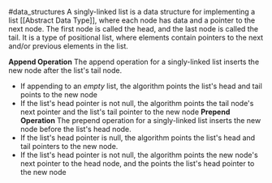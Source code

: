 #data_structures 
A singly-linked list is a data structure for implementing a list [[Abstract Data Type]], where each node has data and a pointer to the next node. The first node is called the head, and the last node is called the tail. It is a type of positional list, where elements contain pointers to the next and/or previous elements in the list.

**Append Operation**
The append operation for a singly-linked list inserts the new node after the list's tail node.
- If appending to an *empty* list, the algorithm points the list's head and tail points to the new node
- If the list's head pointer is not null, the algorithm points the tail node's next pointer and the list's tail pointer to the new node
**Prepend Operation**
The prepend operation for a singly-linked list inserts the new node before the list's head node.
- If the list's head pointer is null, the algorithm points the list's head and tail pointers to the new node.
- If the list's head pointer is not null, the algorithm points the new node's next pointer to the head node, and the points the list's head pointer to the new node
